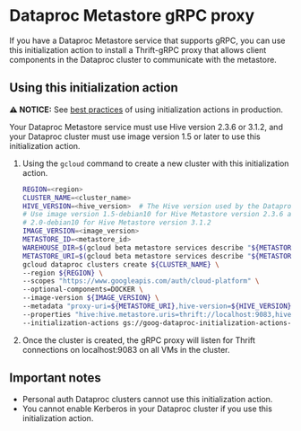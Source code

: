 # Dataproc Metastore gRPC proxy

If you have a Dataproc Metastore service that supports gRPC, you can use this
initialization action to install a Thrift-gRPC proxy that allows client
components in the Dataproc cluster to communicate with the metastore.

## Using this initialization action

**:warning: NOTICE:** See
[best practices](/README.md#how-initialization-actions-are-used) of using
initialization actions in production.

Your Dataproc Metastore service must use Hive version 2.3.6 or 3.1.2, and your
Dataproc cluster must use image version 1.5 or later to use this initialization
action.

1.  Using the `gcloud` command to create a new cluster with this initialization
    action.

    ```bash
    REGION=<region>
    CLUSTER_NAME=<cluster_name>
    HIVE_VERSION=<hive_version>  # The Hive version used by the Dataproc Metastore service. Use 2.3.6 or 3.1.2
    # Use image version 1.5-debian10 for Hive Metastore version 2.3.6 and
    # 2.0-debian10 for Hive Metastore version 3.1.2
    IMAGE_VERSION=<image_version>
    METASTORE_ID=<metastore_id>
    WAREHOUSE_DIR=$(gcloud beta metastore services describe "${METASTORE_ID}" --location "${REGION}" --format="get(hiveMetastoreConfig.configOverrides[hive.metastore.warehouse.dir])")
    METASTORE_URI=$(gcloud beta metastore services describe "${METASTORE_ID}" --location "${REGION}" --format="get(endpointUri)")
    gcloud dataproc clusters create ${CLUSTER_NAME} \
    --region ${REGION} \
    --scopes "https://www.googleapis.com/auth/cloud-platform" \
    --optional-components=DOCKER \
    --image-version ${IMAGE_VERSION} \
    --metadata "proxy-uri=${METASTORE_URI},hive-version=${HIVE_VERSION}" \
    --properties "hive:hive.metastore.uris=thrift://localhost:9083,hive:hive.metastore.warehouse.dir=${WAREHOUSE_DIR}" \
    --initialization-actions gs://goog-dataproc-initialization-actions-${REGION}/metastore-grpc-proxy/metastore-grpc-proxy.sh
    ```

1.  Once the cluster is created, the gRPC proxy will listen for Thrift
    connections on localhost:9083 on all VMs in the cluster.


## Important notes

*   Personal auth Dataproc clusters cannot use this initialization action.
*   You cannot enable Kerberos in your Dataproc cluster if you use this
    initialization action.
